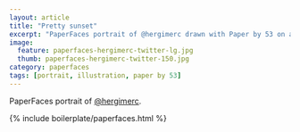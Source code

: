 ```yaml
---
layout: article
title: "Pretty sunset"
excerpt: "PaperFaces portrait of @hergimerc drawn with Paper by 53 on an iPad."
image: 
  feature: paperfaces-hergimerc-twitter-lg.jpg
  thumb: paperfaces-hergimerc-twitter-150.jpg
category: paperfaces
tags: [portrait, illustration, paper by 53]
---
```


PaperFaces portrait of [@hergimerc](http://twitter.com/hergimerc).

{% include boilerplate/paperfaces.html %}